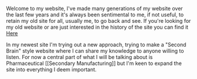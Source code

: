 Welcome to my website, I've made many generations of my website over the last few years and it's always been sentimental to me, if not useful, to retain my old site for all, usually me, to go back and see. If you're looking for my old website or are just interested in the history of the site you can find it [Here](https://hammie217.github.io/oldSite/index.html)

In my newest site I'm trying out a new approach, trying to make a "Second Brain" style website where I can share my knowledge to anyone willing to listen. For now a central part of what I will be talking about is Pharmaceutical [[Secondary Manufacturing]] but I'm keen to expand the site into everything I deem important.

